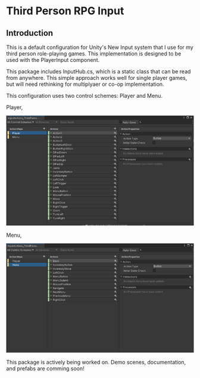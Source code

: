 # Third Person RPG Input

## Introduction

This is a default configuration for Unity's New Input system that I use for my third person role-playing games. This implementation is designed to be used with the PlayerInput component.

This package includes InputHub.cs, which is a static class that can be read from anywhere. This simple approach works well for single player games, but will need rethinking for multiplyaer or co-op implementation.

This configuration uses two control schemes: Player and Menu.

Player,

![Player Actions](./Documentation/Image/PlayerActions.png)

Menu,

![Menu Actions](./Documentation/Image/MenuActions.png)

This package is actively being worked on. Demo scenes, documentation, and prefabs are comming soon!